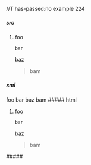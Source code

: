 //T has-passed:no
example 224
##### src
1.  foo

    ```
    bar
    ```

    baz

    > bam
##### xml
<?xml version="1.0" encoding="UTF-8"?>
<!DOCTYPE document SYSTEM "CommonMark.dtd">
<document xmlns="http://commonmark.org/xml/1.0">
  <list type="ordered" start="1" delim="period" tight="false">
    <item>
      <paragraph>
        <text>foo</text>
      </paragraph>
      <code_block>bar
</code_block>
      <paragraph>
        <text>baz</text>
      </paragraph>
      <block_quote>
        <paragraph>
          <text>bam</text>
        </paragraph>
      </block_quote>
    </item>
  </list>
</document>
##### html
<ol>
<li>
<p>foo</p>
<pre><code>bar
</code></pre>
<p>baz</p>
<blockquote>
<p>bam</p>
</blockquote>
</li>
</ol>
#####
